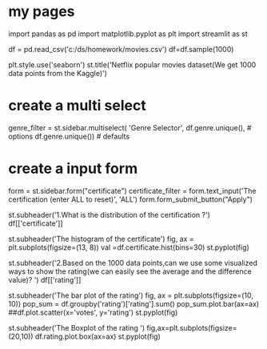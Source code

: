 # my pages
 import pandas as pd
import matplotlib.pyplot as plt
import streamlit as st

df = pd.read_csv('c:/ds/homework/movies.csv')
df=df.sample(1000)

plt.style.use('seaborn')
st.title('Netflix popular movies dataset(We get 1000 data points from the Kaggle)')
# create a multi select
genre_filter = st.sidebar.multiselect(
     'Genre Selector',
     df.genre.unique(),  # options
     df.genre.unique())  # defaults

# create a input form
form = st.sidebar.form("certificate")
certificate_filter = form.text_input('The certification (enter ALL to reset)', 'ALL')
form.form_submit_button("Apply")

st.subheader('1.What is the distribution of the certification ?')
df[['certificate']]

st.subheader('The histogram of the certificate')
fig, ax = plt.subplots(figsize=(13, 8))
val =df.certificate.hist(bins=30)
st.pyplot(fig)

st.subheader('2.Based on the 1000 data points,can we use some visualized ways to show the rating(we can easily see the average and the difference value)? ')
df[['rating']]

st.subheader('The bar plot of the rating')
fig, ax = plt.subplots(figsize=(10, 10))
pop_sum = df.groupby('rating')['rating'].sum()
pop_sum.plot.bar(ax=ax)
##df.plot.scatter(x='votes', y='rating')
st.pyplot(fig)

st.subheader('The Boxplot of the rating ')
fig,ax=plt.subplots(figsize=(20,10))
df.rating.plot.box(ax=ax)
st.pyplot(fig)

 

